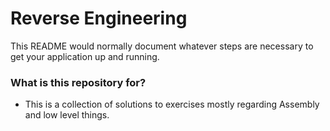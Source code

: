 # Reverse Engineering

This README would normally document whatever steps are necessary to get your application up and running.

### What is this repository for? ###

* This is a collection of solutions to exercises mostly regarding Assembly and low level things.

<!---
### How do I get set up? ###

* Summary of set up
* Configuration
* Dependencies
* Database configuration
* How to run tests
* Deployment instructions

### Contribution guidelines ###

* Writing tests
* Code review
* Other guidelines

### Who do I talk to? ###

* Repo owner or admin
* Other community or team contact

-->